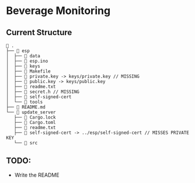 # Beverage Monitoring

## Current Structure

```
 .
├──  esp
│  ├──  data
│  ├──  esp.ino
│  ├──  keys
│  ├──  Makefile
│  ├──  private.key -> keys/private.key // MISSING
│  ├──  public.key -> keys/public.key
│  ├──  readme.txt 
│  ├──  secret.h // MISSING
│  ├──  self-signed-cert
│  └──  tools
├──  README.md
└──  update_server
   ├──  Cargo.lock
   ├──  Cargo.toml
   ├──  readme.txt
   ├──  self-signed-cert -> ../esp/self-signed-cert // MISSES PRIVATE KEY
   └──  src
```

## TODO: 
- Write the README
